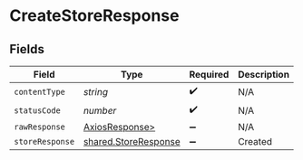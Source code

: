 # CreateStoreResponse


## Fields

| Field                                                        | Type                                                         | Required                                                     | Description                                                  |
| ------------------------------------------------------------ | ------------------------------------------------------------ | ------------------------------------------------------------ | ------------------------------------------------------------ |
| `contentType`                                                | *string*                                                     | :heavy_check_mark:                                           | N/A                                                          |
| `statusCode`                                                 | *number*                                                     | :heavy_check_mark:                                           | N/A                                                          |
| `rawResponse`                                                | [AxiosResponse>](https://axios-http.com/docs/res_schema)     | :heavy_minus_sign:                                           | N/A                                                          |
| `storeResponse`                                              | [shared.StoreResponse](../../models/shared/storeresponse.md) | :heavy_minus_sign:                                           | Created                                                      |